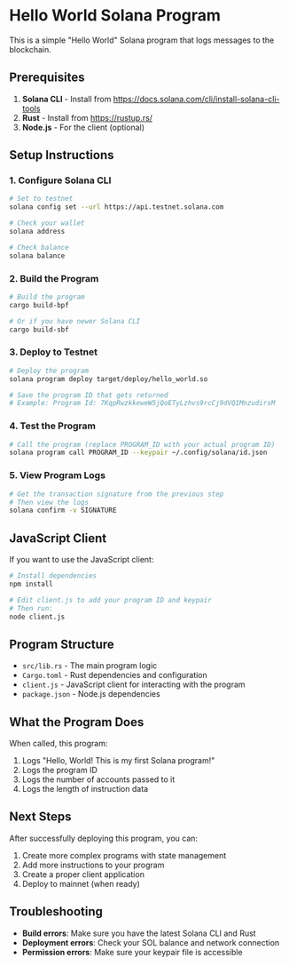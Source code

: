 # Hello World Solana Program

This is a simple "Hello World" Solana program that logs messages to the blockchain.

## Prerequisites

1. **Solana CLI** - Install from https://docs.solana.com/cli/install-solana-cli-tools
2. **Rust** - Install from https://rustup.rs/
3. **Node.js** - For the client (optional)

## Setup Instructions

### 1. Configure Solana CLI
```bash
# Set to testnet
solana config set --url https://api.testnet.solana.com

# Check your wallet
solana address

# Check balance
solana balance
```

### 2. Build the Program
```bash
# Build the program
cargo build-bpf

# Or if you have newer Solana CLI
cargo build-sbf
```

### 3. Deploy to Testnet
```bash
# Deploy the program
solana program deploy target/deploy/hello_world.so

# Save the program ID that gets returned
# Example: Program Id: 7KqpRwzkkeweW5jQoETyLzhvs9rcCj9dVQ1MnzudirsM
```

### 4. Test the Program
```bash
# Call the program (replace PROGRAM_ID with your actual program ID)
solana program call PROGRAM_ID --keypair ~/.config/solana/id.json
```

### 5. View Program Logs
```bash
# Get the transaction signature from the previous step
# Then view the logs
solana confirm -v SIGNATURE
```

## JavaScript Client

If you want to use the JavaScript client:

```bash
# Install dependencies
npm install

# Edit client.js to add your program ID and keypair
# Then run:
node client.js
```

## Program Structure

- `src/lib.rs` - The main program logic
- `Cargo.toml` - Rust dependencies and configuration
- `client.js` - JavaScript client for interacting with the program
- `package.json` - Node.js dependencies

## What the Program Does

When called, this program:
1. Logs "Hello, World! This is my first Solana program!"
2. Logs the program ID
3. Logs the number of accounts passed to it
4. Logs the length of instruction data

## Next Steps

After successfully deploying this program, you can:
1. Create more complex programs with state management
2. Add more instructions to your program
3. Create a proper client application
4. Deploy to mainnet (when ready)

## Troubleshooting

- **Build errors**: Make sure you have the latest Solana CLI and Rust
- **Deployment errors**: Check your SOL balance and network connection
- **Permission errors**: Make sure your keypair file is accessible 